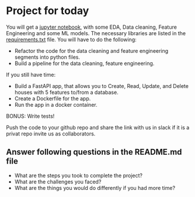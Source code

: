 # Project for today

You will get a [jupyter notebook](./King-County.ipynb), with some EDA, Data cleaning, Feature Engineering and some ML models. The necessary libraries are listed in the [requirements.txt](./requirements.txt) file. You will have to do the following:

- Refactor the code for the data cleaning and feature engineering segments into python files.
- Build a pipeline for the data cleaning, feature engineering.

If you still have time:
- Build a FastAPI app, that allows you to Create, Read, Update, and Delete houses with 5 features to/from a database. 
- Create a Dockerfile for the app.
- Run the app in a docker container.

BONUS: Write tests!

Push the code to your github repo and share the link with us in slack if it is a privat repo invite us as collaborators.

## Answer following questions in the README.md file

- What are the steps you took to complete the project?
- What are the challenges you faced?
- What are the things you would do differently if you had more time?
